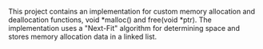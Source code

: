 This project contains an implementation for custom memory allocation and deallocation functions, 
void *malloc() and free(void *ptr). The implementation uses a "Next-Fit" algorithm for determining 
space and stores memory allocation data in a linked list.
